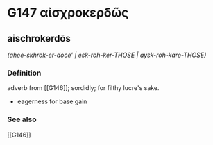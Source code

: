 # G147 αἰσχροκερδῶς

## aischrokerdōs

_(ahee-skhrok-er-doce' | esk-roh-ker-THOSE | aysk-roh-kare-THOSE)_

### Definition

adverb from [[G146]]; sordidly; for filthy lucre's sake.

- eagerness for base gain

### See also

[[G146]]

